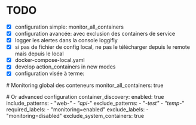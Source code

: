 # TODO

- [x] configuration simple: monitor_all_containers
- [x] configuration avancée: avec exclusion des containers de service
- [x] logger les alertes dans la console loggifly
- [x] si pas de fichier de config local, ne pas le télécharger depuis le remote mais depuis le local
- [x] docker-compose-local.yaml
- [x] develop action_containers in new modes
- [x] configuration visée à terme:

\# Monitoring global des conteneurs
monitor_all_containers: true

\# Or advanced configuration
container_discovery:
  enabled: true
  include_patterns:
    - "web-*"
    - "api-*"
  exclude_patterns:
    - "*-test"
    - "temp-*"
  required_labels:
    - "monitoring=enabled"
  exclude_labels:
    - "monitoring=disabled"
  exclude_system_containers: true
